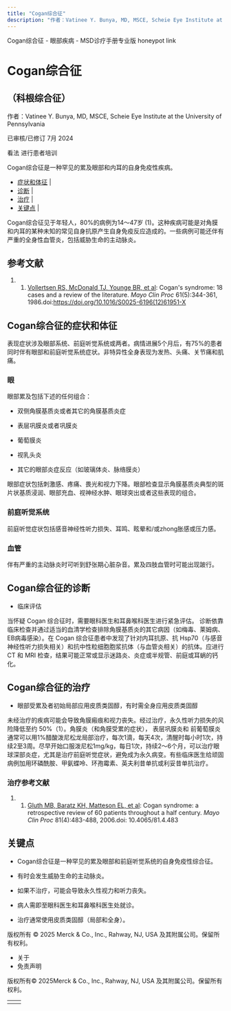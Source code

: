 ```yaml
---
title: "Cogan综合征"
description: "作者：Vatinee Y. Bunya, MD, MSCE, Scheie Eye Institute at the University of Pennsylvania"
---
```


﻿Cogan综合征 - 眼部疾病 - MSD诊疗手册专业版 honeypot link

# Cogan综合征

## （科根综合征）

作者：Vatinee Y. Bunya, MD, MSCE, Scheie Eye Institute at the University of Pennsylvania

已审核/已修订 7月 2024

看法 进行患者培训

Cogan综合征是一种罕见的累及眼部和内耳的自身免疫性疾病。

- [症状和体征](#症状和体征_v39365047_zh) \|
- [诊断](#诊断_v39365075_zh) \|
- [治疗](#治疗_v39365078_zh) \|
- [关键点](#关键点_v39365084_zh) \|

Cogan综合征见于年轻人，80%的病例为14～47岁 (1)。这种疾病可能是对角膜和内耳的某种未知的常见自身抗原产生自身免疫反应造成的。一些病例可能还伴有严重的全身性血管炎，包括威胁生命的主动脉炎。

## 参考文献

1. 1. [Vollertsen RS, McDonald TJ, Younge BR, et al](https://www.mayoclinicproceedings.org/article/S0025-6196(12)61951-X/fulltext): Cogan's syndrome: 18 cases and a review of the literature. _Mayo Clin Proc_ 61(5):344-361, 1986.doi:https://doi.org/10.1016/S0025-6196(12)61951-X


## Cogan综合征的症状和体征

表现症状涉及眼部系统、前庭听觉系统或两者。病情进展5个月后，有75%的患者同时伴有眼部和前庭听觉系统症状。非特异性全身表现为发热、头痛、关节痛和肌痛。

### 眼

眼部累及包括下述的任何组合：

- 双侧角膜基质炎或者其它的角膜基质炎症

- 表层巩膜炎或者巩膜炎

- 葡萄膜炎

- 视乳头炎

- 其它的眼部炎症反应（如玻璃体炎、脉络膜炎）


眼部症状包括刺激感、疼痛、畏光和视力下降。眼部检查显示角膜基质炎典型的斑片状基质浸润、眼部充血、视神经水肿、眼球突出或者这些表现的组合。

### 前庭听觉系统

前庭听觉症状包括感音神经性听力损失、耳鸣、眩晕和/或zhong胀感或压力感。

### 血管

伴有严重的主动脉炎时可听到舒张期心脏杂音。累及四肢血管时可能出现跛行。

## Cogan综合征的诊断

- 临床评估


当怀疑 Cogan 综合征时，需要眼科医生和耳鼻喉科医生进行紧急评估。 诊断依靠临床检查并通过适当的血清学检查排除角膜基质炎的其它病因（如梅毒、莱姆病、EB病毒感染）。在 Cogan 综合征患者中发现了针对内耳抗原、抗 Hsp70（与感音神经性听力损失相关）和抗中性粒细胞胞浆抗体（与血管炎相关）的抗体。应进行 CT 和 MRI 检查，结果可能正常或显示迷路炎、炎症或半规管、前庭或耳蜗的钙化。

## Cogan综合征的治疗

- 眼部受累及者初始局部应用皮质类固醇，有时需全身应用皮质类固醇


未经治疗的疾病可能会导致角膜瘢痕和视力丧失。经过治疗，永久性听力损失的风险降低至约 50%（1）。角膜炎（和角膜受累的症状）， 表层巩膜炎和 前葡萄膜炎通常可以用1%醋酸泼尼松龙局部治疗，每次1滴，每天4次，清醒时每小时1次，持续2至3周。尽早开始口服泼尼松1mg/kg，每日1次，持续2～6个月，可以治疗眼球深部炎症，尤其是治疗前庭听觉症状，避免成为永久病变。有些临床医生给顽固病例加用环磷酰胺、甲氨蝶呤、环孢霉素、英夫利昔单抗或利妥昔单抗治疗。

### 治疗参考文献

1. 1. [Gluth MB, Baratz KH, Matteson EL, et al](https://pubmed.ncbi.nlm.nih.gov/16610568/): Cogan syndrome: a retrospective review of 60 patients throughout a half century. _Mayo Clin Proc_ 81(4):483-488, 2006.doi: 10.4065/81.4.483


## 关键点

- Cogan综合征是一种罕见的累及眼部和前庭听觉系统的自身免疫性综合征。

- 有时会发生威胁生命的主动脉炎。

- 如果不治疗，可能会导致永久性视力和听力丧失。

- 病人需即至眼科医生和耳鼻喉科医生处就诊。

- 治疗通常使用皮质类固醇（局部和全身）。




版权所有 © 2025
Merck & Co., Inc., Rahway, NJ, USA 及其附属公司。保留所有权利。

- 关于
- 免责声明

版权所有© 2025Merck & Co., Inc., Rahway, NJ, USA 及其附属公司。保留所有权利。

|     |     |
| --- | --- |
|  |  |